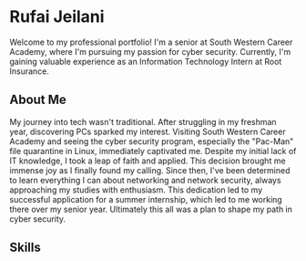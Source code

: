 # Rufai Jeilani
Welcome to my professional portfolio! I'm a senior at South Western Career Academy, where I'm pursuing my passion for cyber security. Currently, I'm gaining valuable experience as an Information Technology Intern at Root Insurance.

## About Me

My journey into tech wasn't traditional. After struggling in my freshman year, discovering PCs sparked my interest. Visiting South Western Career Academy and seeing the cyber security program, especially the "Pac-Man" file quarantine in Linux, immediately captivated me. Despite my initial lack of IT knowledge, I took a leap of faith and applied. This decision brought me immense joy as I finally found my calling. Since then, I've been determined to learn everything I can about networking and network security, always approaching my studies with enthusiasm. This dedication led to my successful application for a summer internship, which led to me working there over my senior year. Ultimately this all was a plan to shape my path in cyber security.

## Skills


